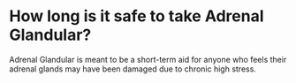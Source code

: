 # How long is it safe to take Adrenal Glandular?

Adrenal Glandular is meant to be a short-term aid for anyone who feels their adrenal glands may have been damaged due to chronic high stress.
